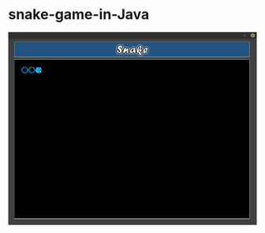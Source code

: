 # snake-game-in-Java

![alt text](https://github.com/Nithur-M/snake-game-in-Java/blob/main/snake%20game%201.png)

